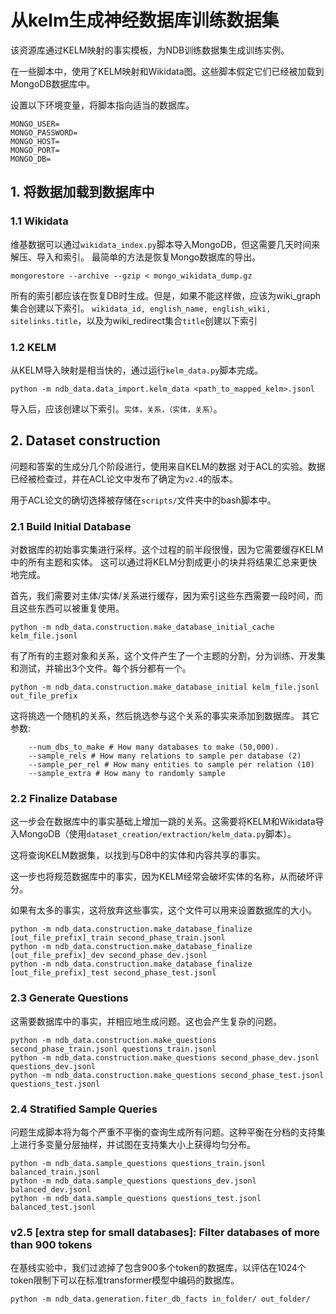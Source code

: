 # 从kelm生成神经数据库训练数据集

该资源库通过KELM映射的事实模板，为NDB训练数据集生成训练实例。

在一些脚本中，使用了KELM映射和Wikidata图。这些脚本假定它们已经被加载到MongoDB数据库中。

设置以下环境变量，将脚本指向适当的数据库。
```
MONGO_USER=
MONGO_PASSWORD=
MONGO_HOST=
MONGO_PORT=
MONGO_DB=
```

## 1. 将数据加载到数据库中

### 1.1 Wikidata
维基数据可以通过`wikidata_index.py`脚本导入MongoDB，但这需要几天时间来解压、导入和索引。
最简单的方法是恢复Mongo数据库的导出。

```
mongorestore --archive --gzip < mongo_wikidata_dump.gz
```

所有的索引都应该在恢复DB时生成。但是，如果不能这样做，应该为wiki_graph集合创建以下索引。
`wikidata_id, english_name, english_wiki, sitelinks.title`，以及为wiki_redirect集合`title`创建以下索引

### 1.2 KELM
从KELM导入映射是相当快的，通过运行`kelm_data.py`脚本完成。

```
python -m ndb_data.data_import.kelm_data <path_to_mapped_kelm>.jsonl
```
导入后，应该创建以下索引。`实体，关系，（实体，关系）`。

## 2. Dataset construction

问题和答案的生成分几个阶段进行，使用来自KELM的数据 对于ACL的实验。数据已经被检查过，并在ACL论文中发布了确定为`v2.4`的版本。

用于ACL论文的确切选择被存储在`scripts/`文件夹中的bash脚本中。


### 2.1 Build Initial Database
对数据库的初始事实集进行采样。这个过程的前半段很慢，因为它需要缓存KELM中的所有主题和实体。
这可以通过将KELM分割成更小的块并将结果汇总来更快地完成。

首先，我们需要对主体/实体/关系进行缓存，因为索引这些东西需要一段时间，而且这些东西可以被重复使用。

```
python -m ndb_data.construction.make_database_initial_cache kelm_file.jsonl
```

有了所有的主题对象和关系，这个文件产生了一个主题的分割，分为训练、开发集和测试，并输出3个文件。每个拆分都有一个。

```
python -m ndb_data.construction.make_database_initial kelm_file.jsonl out_file_prefix
```

这将挑选一个随机的关系，然后挑选参与这个关系的事实来添加到数据库。
其它参数:
```
    --num_dbs_to_make # How many databases to make (50,000). 
    --sample_rels # How many relations to sample per database (2)
    --sample_per_rel # How many entities to sample per relation (10)
    --sample_extra # How many to randomly sample
```

### 2.2 Finalize Database
这一步会在数据库中的事实基础上增加一跳的关系。这需要将KELM和Wikidata导入MongoDB（使用`dataset_creation/extraction/kelm_data.py`脚本）。

这将查询KELM数据集，以找到与DB中的实体和内容共享的事实。

这一步也将规范数据库中的事实，因为KELM经常会破坏实体的名称，从而破坏评分。

如果有太多的事实，这将放弃这些事实，这个文件可以用来设置数据库的大小。

```
python -m ndb_data.construction.make_database_finalize [out_file_prefix]_train second_phase_train.jsonl
python -m ndb_data.construction.make_database_finalize [out_file_prefix]_dev second_phase_dev.jsonl
python -m ndb_data.construction.make_database_finalize [out_file_prefix]_test second_phase_test.jsonl
``` 

### 2.3 Generate Questions
这需要数据库中的事实，并相应地生成问题。这也会产生复杂的问题。

```
python -m ndb_data.construction.make_questions second_phase_train.jsonl questions_train.jsonl
python -m ndb_data.construction.make_questions second_phase_dev.jsonl questions_dev.jsonl
python -m ndb_data.construction.make_questions second_phase_test.jsonl questions_test.jsonl
``` 

### 2.4 Stratified Sample Queries
问题生成脚本将为每个严重不平衡的查询生成所有问题。这种平衡在分档的支持集上进行多变量分层抽样，并试图在支持集大小上获得均匀分布。
```
python -m ndb_data.sample_questions questions_train.jsonl balanced_train.jsonl
python -m ndb_data.sample_questions questions_dev.jsonl balanced_dev.jsonl
python -m ndb_data.sample_questions questions_test.jsonl balanced_test.jsonl
``` 

### v2.5 [extra step for small databases]: Filter databases of more than 900 tokens
在基线实验中，我们过滤掉了包含900多个token的数据库，以评估在1024个token限制下可以在标准transformer模型中编码的数据库。
```
python -m ndb_data.generation.fiter_db_facts in_folder/ out_folder/
```